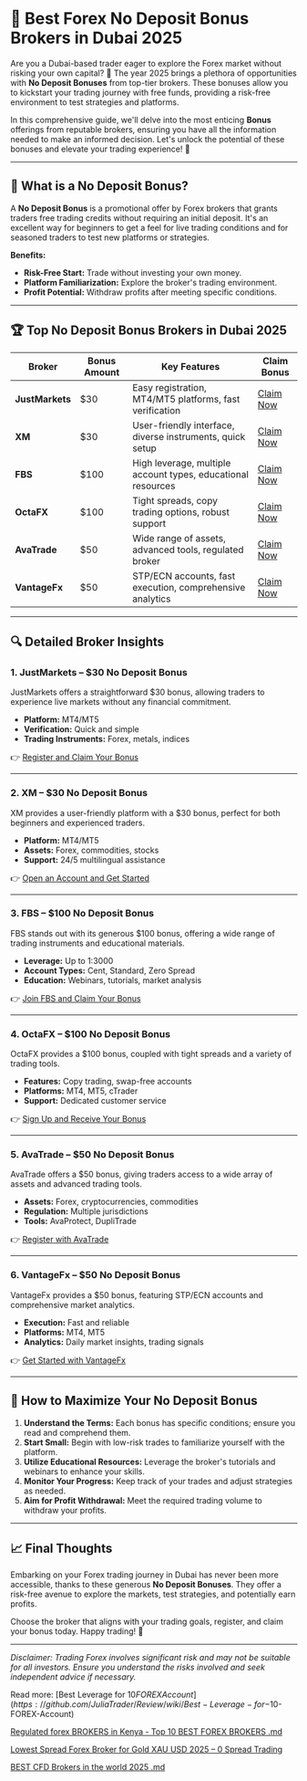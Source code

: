 # 🌟 Best Forex No Deposit Bonus Brokers in Dubai 2025

Are you a Dubai-based trader eager to explore the Forex market without risking your own capital? 🎯 The year 2025 brings a plethora of opportunities with **No Deposit Bonuses** from top-tier brokers. These bonuses allow you to kickstart your trading journey with free funds, providing a risk-free environment to test strategies and platforms.

In this comprehensive guide, we'll delve into the most enticing **Bonus** offerings from reputable brokers, ensuring you have all the information needed to make an informed decision. Let's unlock the potential of these bonuses and elevate your trading experience! 🚀

---

## 🎁 What is a No Deposit Bonus?

A **No Deposit Bonus** is a promotional offer by Forex brokers that grants traders free trading credits without requiring an initial deposit. It's an excellent way for beginners to get a feel for live trading conditions and for seasoned traders to test new platforms or strategies.

**Benefits:**
- **Risk-Free Start:** Trade without investing your own money.
- **Platform Familiarization:** Explore the broker's trading environment.
- **Profit Potential:** Withdraw profits after meeting specific conditions.

---

## 🏆 Top No Deposit Bonus Brokers in Dubai 2025

| Broker       | Bonus Amount | Key Features                                           | Claim Bonus |
|--------------|--------------|--------------------------------------------------------|-------------|
| **JustMarkets** | $30          | Easy registration, MT4/MT5 platforms, fast verification | [Claim Now](https://one.justmarkets.link/a/79iqw0j6nj) |
| **XM**         | $30          | User-friendly interface, diverse instruments, quick setup | [Claim Now](https://clicks.pipaffiliates.com/c?c=589901&l=en&p=0) |
| **FBS**        | $100         | High leverage, multiple account types, educational resources | [Claim Now](https://fbs.partners?ibl=587836&ibp=21398815) |
| **OctaFX**     | $100         | Tight spreads, copy trading options, robust support | [Claim Now](https://my.octafx.com/open-account/?refid=ib35647800) |
| **AvaTrade**   | $50          | Wide range of assets, advanced tools, regulated broker | [Claim Now](https://www.avatrade.com?versionId=10301&tag=194438) |
| **VantageFx**  | $50          | STP/ECN accounts, fast execution, comprehensive analytics | [Claim Now](https://www.vantagemarkets.com/?affid=NzA0NTc=) |

---

## 🔍 Detailed Broker Insights

### 1. **JustMarkets** – $30 No Deposit Bonus

JustMarkets offers a straightforward $30 bonus, allowing traders to experience live markets without any financial commitment.

- **Platform:** MT4/MT5
- **Verification:** Quick and simple
- **Trading Instruments:** Forex, metals, indices

👉 [Register and Claim Your Bonus](https://one.justmarkets.link/a/79iqw0j6nj)

---

### 2. **XM** – $30 No Deposit Bonus

XM provides a user-friendly platform with a $30 bonus, perfect for both beginners and experienced traders.

- **Platform:** MT4/MT5
- **Assets:** Forex, commodities, stocks
- **Support:** 24/5 multilingual assistance

👉 [Open an Account and Get Started](https://clicks.pipaffiliates.com/c?c=589901&l=en&p=0)

---

### 3. **FBS** – $100 No Deposit Bonus

FBS stands out with its generous $100 bonus, offering a wide range of trading instruments and educational materials.

- **Leverage:** Up to 1:3000
- **Account Types:** Cent, Standard, Zero Spread
- **Education:** Webinars, tutorials, market analysis

👉 [Join FBS and Claim Your Bonus](https://fbs.partners?ibl=587836&ibp=21398815)

---

### 4. **OctaFX** – $100 No Deposit Bonus

OctaFX provides a $100 bonus, coupled with tight spreads and a variety of trading tools.

- **Features:** Copy trading, swap-free accounts
- **Platforms:** MT4, MT5, cTrader
- **Support:** Dedicated customer service

👉 [Sign Up and Receive Your Bonus](https://my.octafx.com/open-account/?refid=ib35647800)

---

### 5. **AvaTrade** – $50 No Deposit Bonus

AvaTrade offers a $50 bonus, giving traders access to a wide array of assets and advanced trading tools.

- **Assets:** Forex, cryptocurrencies, commodities
- **Regulation:** Multiple jurisdictions
- **Tools:** AvaProtect, DupliTrade

👉 [Register with AvaTrade](https://www.avatrade.com?versionId=10301&tag=194438)

---

### 6. **VantageFx** – $50 No Deposit Bonus

VantageFx provides a $50 bonus, featuring STP/ECN accounts and comprehensive market analytics.

- **Execution:** Fast and reliable
- **Platforms:** MT4, MT5
- **Analytics:** Daily market insights, trading signals

👉 [Get Started with VantageFx](https://www.vantagemarkets.com/?affid=NzA0NTc=)

---

## 🚀 How to Maximize Your No Deposit Bonus

1. **Understand the Terms:** Each bonus has specific conditions; ensure you read and comprehend them.
2. **Start Small:** Begin with low-risk trades to familiarize yourself with the platform.
3. **Utilize Educational Resources:** Leverage the broker's tutorials and webinars to enhance your skills.
4. **Monitor Your Progress:** Keep track of your trades and adjust strategies as needed.
5. **Aim for Profit Withdrawal:** Meet the required trading volume to withdraw your profits.

---

## 📈 Final Thoughts

Embarking on your Forex trading journey in Dubai has never been more accessible, thanks to these generous **No Deposit Bonuses**. They offer a risk-free avenue to explore the markets, test strategies, and potentially earn profits.

Choose the broker that aligns with your trading goals, register, and claim your bonus today. Happy trading! 🌟

---

*Disclaimer: Trading Forex involves significant risk and may not be suitable for all investors. Ensure you understand the risks involved and seek independent advice if necessary.*

Read more:
[Best Leverage for $10 FOREX Account](https://github.com/JuliaTrader/Review/wiki/Best-Leverage-for-$10-FOREX-Account)

[Regulated forex BROKERS in Kenya - Top 10 BEST FOREX BROKERS .md](https://github.com/JuliaTrader/Review/blob/main/Regulated%20forex%20BROKERS%20in%20Kenya%20-%20Top%2010%20BEST%20FOREX%20BROKERS%20.md)

[Lowest Spread Forex Broker for Gold XAU USD 2025 – 0 Spread Trading](https://github.com/JuliaTrader/Review/blob/main/Lowest%20Spread%20Forex%20Broker%20for%20Gold%20XAU%20USD%20.md)

[BEST CFD Brokers in the world 2025 .md](https://github.com/BestForexBrokersintheworld/Top-Forex-Brokers/blob/main/BEST%20CFD%20Brokers%20in%20the%20world%202025%20.md)
